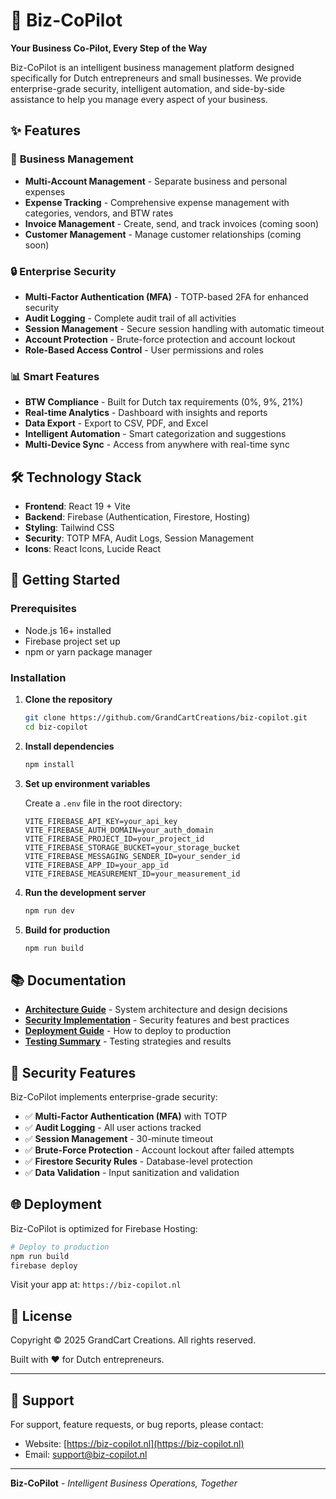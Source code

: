 # 🚀 Biz-CoPilot

**Your Business Co-Pilot, Every Step of the Way**

Biz-CoPilot is an intelligent business management platform designed specifically for Dutch entrepreneurs and small businesses. We provide enterprise-grade security, intelligent automation, and side-by-side assistance to help you manage every aspect of your business.

## ✨ Features

### 💼 **Business Management**
- **Multi-Account Management** - Separate business and personal expenses
- **Expense Tracking** - Comprehensive expense management with categories, vendors, and BTW rates
- **Invoice Management** - Create, send, and track invoices (coming soon)
- **Customer Management** - Manage customer relationships (coming soon)

### 🔒 **Enterprise Security**
- **Multi-Factor Authentication (MFA)** - TOTP-based 2FA for enhanced security
- **Audit Logging** - Complete audit trail of all activities
- **Session Management** - Secure session handling with automatic timeout
- **Account Protection** - Brute-force protection and account lockout
- **Role-Based Access Control** - User permissions and roles

### 📊 **Smart Features**
- **BTW Compliance** - Built for Dutch tax requirements (0%, 9%, 21%)
- **Real-time Analytics** - Dashboard with insights and reports
- **Data Export** - Export to CSV, PDF, and Excel
- **Intelligent Automation** - Smart categorization and suggestions
- **Multi-Device Sync** - Access from anywhere with real-time sync

## 🛠️ Technology Stack

- **Frontend**: React 19 + Vite
- **Backend**: Firebase (Authentication, Firestore, Hosting)
- **Styling**: Tailwind CSS
- **Security**: TOTP MFA, Audit Logs, Session Management
- **Icons**: React Icons, Lucide React

## 🚀 Getting Started

### Prerequisites
- Node.js 16+ installed
- Firebase project set up
- npm or yarn package manager

### Installation

1. **Clone the repository**
   ```bash
   git clone https://github.com/GrandCartCreations/biz-copilot.git
   cd biz-copilot
   ```

2. **Install dependencies**
   ```bash
   npm install
   ```

3. **Set up environment variables**
   
   Create a `.env` file in the root directory:
   ```env
   VITE_FIREBASE_API_KEY=your_api_key
   VITE_FIREBASE_AUTH_DOMAIN=your_auth_domain
   VITE_FIREBASE_PROJECT_ID=your_project_id
   VITE_FIREBASE_STORAGE_BUCKET=your_storage_bucket
   VITE_FIREBASE_MESSAGING_SENDER_ID=your_sender_id
   VITE_FIREBASE_APP_ID=your_app_id
   VITE_FIREBASE_MEASUREMENT_ID=your_measurement_id
   ```

4. **Run the development server**
   ```bash
   npm run dev
   ```

5. **Build for production**
   ```bash
   npm run build
   ```

## 📚 Documentation

- **[Architecture Guide](./ARCHITECTURE.md)** - System architecture and design decisions
- **[Security Implementation](./SECURITY_IMPLEMENTATION.md)** - Security features and best practices
- **[Deployment Guide](./DEPLOYMENT_GUIDE.md)** - How to deploy to production
- **[Testing Summary](./TESTING_SUMMARY.md)** - Testing strategies and results

## 🔐 Security Features

Biz-CoPilot implements enterprise-grade security:

- ✅ **Multi-Factor Authentication (MFA)** with TOTP
- ✅ **Audit Logging** - All user actions tracked
- ✅ **Session Management** - 30-minute timeout
- ✅ **Brute-Force Protection** - Account lockout after failed attempts
- ✅ **Firestore Security Rules** - Database-level protection
- ✅ **Data Validation** - Input sanitization and validation

## 🌐 Deployment

Biz-CoPilot is optimized for Firebase Hosting:

```bash
# Deploy to production
npm run build
firebase deploy
```

Visit your app at: `https://biz-copilot.nl`

## 📝 License

Copyright © 2025 GrandCart Creations. All rights reserved.

Built with ❤️ for Dutch entrepreneurs.

---

## 🤝 Support

For support, feature requests, or bug reports, please contact:
- Website: [https://biz-copilot.nl](https://biz-copilot.nl)
- Email: support@biz-copilot.nl

---

**Biz-CoPilot** - *Intelligent Business Operations, Together*
